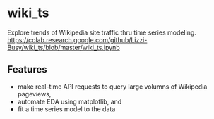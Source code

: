 # wiki_ts
Explore trends of Wikipedia site traffic thru time series modeling.
https://colab.research.google.com/github/Lizzi-Busy/wiki_ts/blob/master/wiki_ts.ipynb

## Features

* make real-time API requests to query large volumns of Wikipedia pageviews, 
* automate EDA using matplotlib, and 
* fit a time series model to the data
